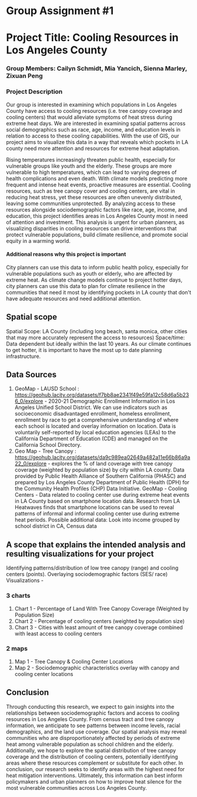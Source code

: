 # Group Assignment #1
# Project Title: Cooling Resources in Los Angeles County  
### Group Members: Cailyn Schmidt, Mia Yancich, Sienna Marley, Zixuan Peng
### Project Description 
Our group is interested in examining which populations in Los Angeles County have access to cooling resources (i.e. tree canopy coverage and cooling centers) that would alleviate symptoms of heat stress during extreme heat days. We are interested in examining spatial patterns across social demographics such as race, age, income, and education levels in relation to access to these cooling capabilities. With the use of GIS, our project aims to visualize this data in a way that reveals which pockets in LA county need more attention and resources for extreme heat adaptation.

Rising temperatures increasingly threaten public health, especially for vulnerable groups like youth and the elderly. These groups are more vulnerable to high temperatures, which can lead to varying degrees of health complications and even death. With climate models predicting more frequent and intense heat events, proactive measures are essential. Cooling resources, such as tree canopy cover and cooling centers, are vital in reducing heat stress, yet these resources are often unevenly distributed, leaving some communities unprotected. By analyzing access to these resources alongside sociodemographic factors like race, age, income, and education, this project identifies areas in Los Angeles County most in need of attention and investment. This analysis is urgent for urban planners, as visualizing disparities in cooling resources can drive interventions that protect vulnerable populations, build climate resilience, and promote social equity in a warming world.
#### Additional reasons why this project is important
City planners can use this data to inform public health policy, especially for vulnerable populations such as youth or elderly, who are affected by extreme heat. As climate change models continue to project hotter days, city planners can use this data to plan for climate resilience in the communities that need it most by identifying pockets in LA county that don't have adequate resources and need additional attention.  

## Spatial scope
Spatial Scope: LA County (including long beach, santa monica, other cities that may more accurately represent the access to resources)
Space/time: Data dependent but ideally within the last 10 years. As our climate continues to get hotter, it is important to have the most up to date planning infrastructure.

## Data Sources 
1. GeoMap -  LAUSD School : https://geohub.lacity.org/datasets/f7bb8ae2341f49e59fa12c58d6a5b236_0/explore  - 2020-21 Demographic Enrollment Information in Los Angeles Unified School District. We can use indicators such as socioeconomic disadvantaged enrollment, homeless enrollment, enrollment by race to get a comprehensive understanding of where each school is located and overlay information on location.  Data is voluntarily self-reported by local education agencies (LEAs) to the California Department of Education (CDE) and managed on the California School Directory. 
2. Geo Map - Tree Canopy : https://geohub.lacity.org/datasets/da9c989ea02649a482a11e66b86a9a22_0/explore - explores the % of land coverage with tree canopy coverage (weighted by population size) by city within LA county. Data provided by Public Health Alliance of Southern California (PHASC) and prepared by Los Angeles County Department of Public Health (DPH) for the Community Health Profiles (CHP) Data Initiative.
GeoMap - Cooling Centers  - Data related to cooling center use during extreme heat events in LA County based on smartphone location data. Research from LA Heatwaves finds that smartphone locations can be used to reveal patterns of informal and informal cooling center use during extreme heat periods.
Possible additional data: Look into income grouped by school district in CA, Census data

## A scope that explains the intended analysis and resulting visualizations for your project
Identifying patterns/distribution of low tree canopy (range) and cooling centers (points). Overlaying sociodemographic factors (SES/ race) 
Visualizations -  
### 3 charts 
  1. Chart 1 - Percentage of Land With Tree Canopy Coverage (Weighted by Population Size) 
  2. Chart 2 - Percentage of cooling centers (weighted by population size)
  3. Chart 3 - Cities with least amount of tree canopy coverage combined with least access to cooling centers

### 2 maps 
  1. Map 1 - Tree Canopy & Cooling Center Locations 
  2. Map 2 - Sociodemographic characteristics overlay with canopy and cooling center locations 

## Conclusion
Through conducting this research, we expect to gain insights into the relationships between sociodemographic factors and access to cooling resources in Los Angeles County. From census tract and tree canopy information, we anticipate to see patterns between income levels, racial demographics, and the land use coverage. Our spatial analysis may reveal communities who are disproportionately affected by periods of extreme heat among vulnerable population as school children and the elderly. Additionally, we hope to explore the spatial distribution of tree canopy coverage and the distribution of cooling centers, potentially identifying areas where these resources complement or substitute for each other. In conclusion, our research seeks to identify areas with the highest need for heat mitigation interventions. Ultimately, this information can best inform policymakers and urban planners on how to improve heat silence for the most vulnerable communities across Los Angeles County. 
